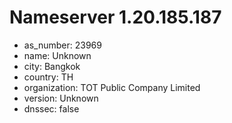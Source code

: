 # Nameserver 1.20.185.187

* as_number: 23969
* name: Unknown
* city: Bangkok
* country: TH
* organization: TOT Public Company Limited
* version: Unknown
* dnssec: false
